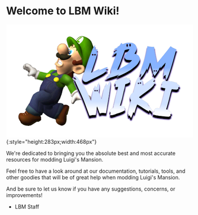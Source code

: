 # Welcome to LBM Wiki!
![ ](pics/welcome/welcome.png){:style="height:283px;width:468px"}

We're dedicated to bringing you the absolute best and most accurate resources for modding Luigi's Mansion.

Feel free to have a look around at our documentation, tutorials, tools, and other goodies that will be of great help when modding Luigi's Mansion.

And be sure to let us know if you have any suggestions, concerns, or improvements!

- LBM Staff